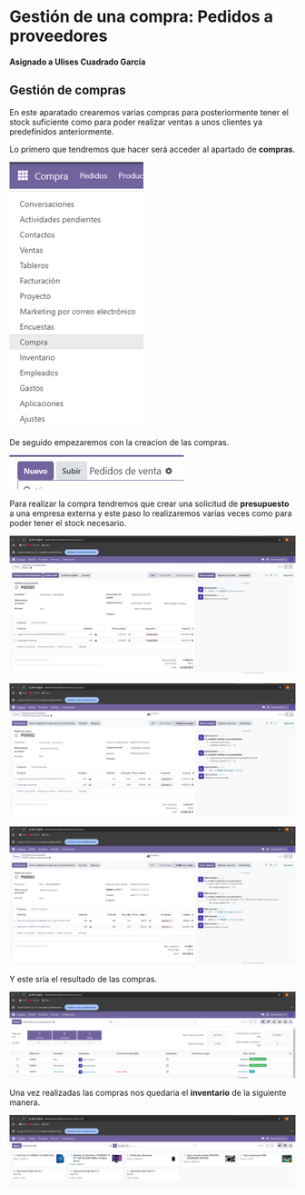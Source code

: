 #  Gestión de una compra: Pedidos a proveedores
#### Asignado a Ulises Cuadrado García

## Gestión de compras

En este aparatado crearemos varias compras para posteriormente tener el stock suficiente como para poder realizar ventas a unos clientes ya predefinidos anteriormente.

Lo primero que tendremos que hacer será acceder al apartado de **compras**.

![](./IMGUlises/menuc.png)

De seguido empezaremos con la creacion de las compras.

![](./IMGUlises/crearv.png)

Para realizar la compra tendremos que crear una solicitud de **presupuesto** a una empresa externa y este paso lo realizaremos varias veces como para poder tener el stock necesario.

![](./IMGUlises/compra1.jfif)

![](./IMGUlises/compra2.png)

![](./IMGUlises/compra3.png)

Y este sría el resultado de las compras.

![](./IMGUlises/resc.png)

Una vez realizadas las compras nos quedaria el **inventario** de la siguiente manera.

![](./IMGUlises/productos.png)
